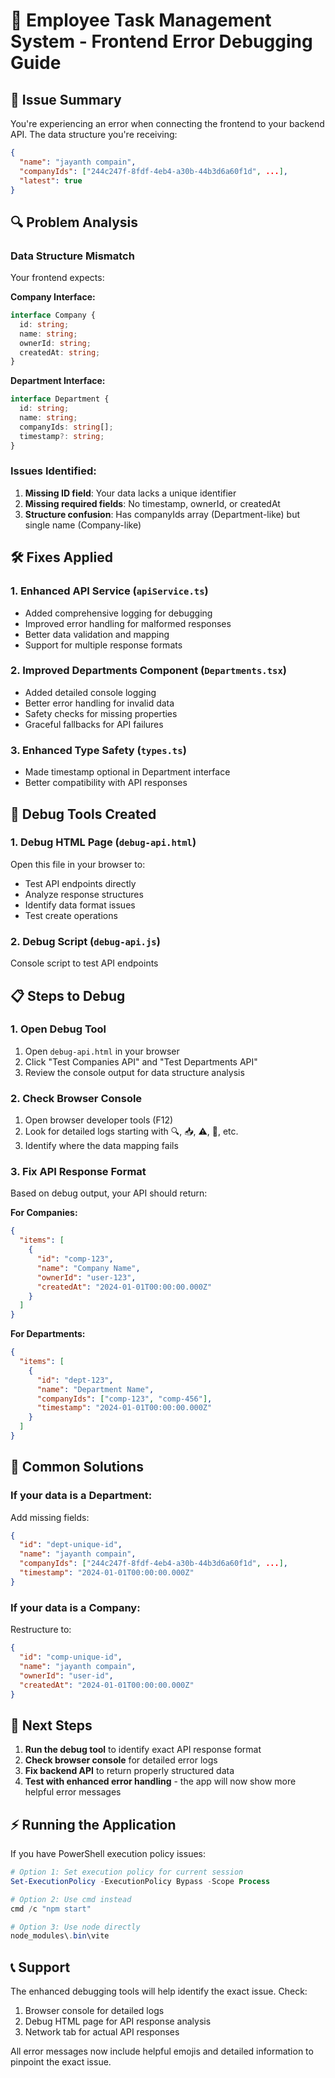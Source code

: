 # 🔧 Employee Task Management System - Frontend Error Debugging Guide

## 🚨 Issue Summary
You're experiencing an error when connecting the frontend to your backend API. The data structure you're receiving:

```json
{
  "name": "jayanth compain",
  "companyIds": ["244c247f-8fdf-4eb4-a30b-44b3d6a60f1d", ...],
  "latest": true
}
```

## 🔍 Problem Analysis

### Data Structure Mismatch
Your frontend expects:

**Company Interface:**
```typescript
interface Company {
  id: string;
  name: string;
  ownerId: string;
  createdAt: string;
}
```

**Department Interface:**
```typescript
interface Department {
  id: string;
  name: string;
  companyIds: string[];
  timestamp?: string;
}
```

### Issues Identified:
1. **Missing ID field**: Your data lacks a unique identifier
2. **Missing required fields**: No timestamp, ownerId, or createdAt
3. **Structure confusion**: Has companyIds array (Department-like) but single name (Company-like)

## 🛠️ Fixes Applied

### 1. Enhanced API Service (`apiService.ts`)
- Added comprehensive logging for debugging
- Improved error handling for malformed responses
- Better data validation and mapping
- Support for multiple response formats

### 2. Improved Departments Component (`Departments.tsx`)
- Added detailed console logging
- Better error handling for invalid data
- Safety checks for missing properties
- Graceful fallbacks for API failures

### 3. Enhanced Type Safety (`types.ts`)
- Made timestamp optional in Department interface
- Better compatibility with API responses

## 🔧 Debug Tools Created

### 1. Debug HTML Page (`debug-api.html`)
Open this file in your browser to:
- Test API endpoints directly
- Analyze response structures
- Identify data format issues
- Test create operations

### 2. Debug Script (`debug-api.js`)
Console script to test API endpoints

## 📋 Steps to Debug

### 1. Open Debug Tool
1. Open `debug-api.html` in your browser
2. Click "Test Companies API" and "Test Departments API"
3. Review the console output for data structure analysis

### 2. Check Browser Console
1. Open browser developer tools (F12)
2. Look for detailed logs starting with 🔍, 📥, ⚠️, 🏢, etc.
3. Identify where the data mapping fails

### 3. Fix API Response Format
Based on debug output, your API should return:

**For Companies:**
```json
{
  "items": [
    {
      "id": "comp-123",
      "name": "Company Name",
      "ownerId": "user-123",
      "createdAt": "2024-01-01T00:00:00.000Z"
    }
  ]
}
```

**For Departments:**
```json
{
  "items": [
    {
      "id": "dept-123",
      "name": "Department Name", 
      "companyIds": ["comp-123", "comp-456"],
      "timestamp": "2024-01-01T00:00:00.000Z"
    }
  ]
}
```

## 🔄 Common Solutions

### If your data is a Department:
Add missing fields:
```json
{
  "id": "dept-unique-id",
  "name": "jayanth compain",
  "companyIds": ["244c247f-8fdf-4eb4-a30b-44b3d6a60f1d", ...],
  "timestamp": "2024-01-01T00:00:00.000Z"
}
```

### If your data is a Company:
Restructure to:
```json
{
  "id": "comp-unique-id",
  "name": "jayanth compain", 
  "ownerId": "user-id",
  "createdAt": "2024-01-01T00:00:00.000Z"
}
```

## 🚀 Next Steps

1. **Run the debug tool** to identify exact API response format
2. **Check browser console** for detailed error logs
3. **Fix backend API** to return properly structured data
4. **Test with enhanced error handling** - the app will now show more helpful error messages

## ⚡ Running the Application

If you have PowerShell execution policy issues:
```powershell
# Option 1: Set execution policy for current session
Set-ExecutionPolicy -ExecutionPolicy Bypass -Scope Process

# Option 2: Use cmd instead
cmd /c "npm start"

# Option 3: Use node directly
node_modules\.bin\vite
```

## 📞 Support

The enhanced debugging tools will help identify the exact issue. Check:
1. Browser console for detailed logs
2. Debug HTML page for API response analysis
3. Network tab for actual API responses

All error messages now include helpful emojis and detailed information to pinpoint the exact issue.